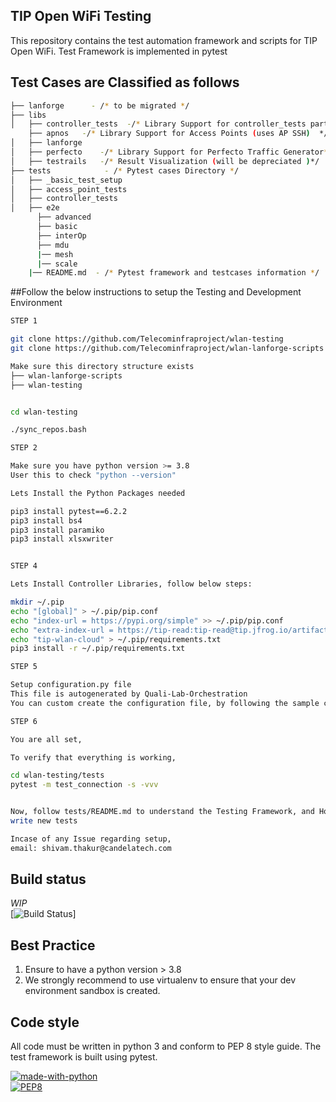 ## TIP Open WiFi Testing
This repository contains the test automation framework and scripts for TIP Open WiFi.
Test Framework is implemented in pytest

## Test Cases are Classified as follows
```bash
├── lanforge      - /* to be migrated */
├── libs
│   ├── controller_tests  -/* Library Support for controller_tests part  */
    ├── apnos   -/* Library Support for Access Points (uses AP SSH)  */
│   ├── lanforge    
│   ├── perfecto    -/* Library Support for Perfecto Traffic Generator*/
│   ├── testrails   -/* Result Visualization (will be depreciated )*/
├── tests            - /* Pytest cases Directory */
│   ├── _basic_test_setup
│   ├── access_point_tests
│   ├── controller_tests
│   ├── e2e
      ├── advanced
      ├── basic
      ├── interOp
      ├── mdu
      |── mesh
      |── scale
    |── README.md  - /* Pytest framework and testcases information */
```
##Follow the below instructions to setup the Testing and Development Environment

```bash
STEP 1

git clone https://github.com/Telecominfraproject/wlan-testing
git clone https://github.com/Telecominfraproject/wlan-lanforge-scripts

Make sure this directory structure exists
├── wlan-lanforge-scripts
├── wlan-testing


cd wlan-testing

./sync_repos.bash

STEP 2

Make sure you have python version >= 3.8
User this to check "python --version"

Lets Install the Python Packages needed

pip3 install pytest==6.2.2
pip3 install bs4
pip3 install paramiko
pip3 install xlsxwriter


STEP 4 

Lets Install Controller Libraries, follow below steps:

mkdir ~/.pip
echo "[global]" > ~/.pip/pip.conf
echo "index-url = https://pypi.org/simple" >> ~/.pip/pip.conf
echo "extra-index-url = https://tip-read:tip-read@tip.jfrog.io/artifactory/api/pypi/tip-wlan-python-pypi-local/simple" >> ~/.pip/pip.conf
echo "tip-wlan-cloud" > ~/.pip/requirements.txt
pip3 install -r ~/.pip/requirements.txt

STEP 5

Setup configuration.py file
This file is autogenerated by Quali-Lab-Orchestration
You can custom create the configuration file, by following the sample configuration data structure (tests/configuration.py)

STEP 6

You are all set,

To verify that everything is working,

cd wlan-testing/tests
pytest -m test_connection -s -vvv


Now, follow tests/README.md to understand the Testing Framework, and How to run and 
write new tests

Incase of any Issue regarding setup, 
email: shivam.thakur@candelatech.com

```


## Build status
*WIP*  
[![Build Status](https://github.com/Telecominfraproject/wlan-testing/workflows/nightly%20build/badge.svg)]

## Best Practice
1. Ensure to have a python version > 3.8
2. We strongly recommend to use virtualenv to ensure that your dev environment sandbox is created.

## Code style
All code must be written in python 3 and conform to PEP 8 style guide. The test framework is built using pytest.  

[![made-with-python](https://img.shields.io/badge/Made%20with-Python-1f425f.svg)](https://www.python.org/)   
[![PEP8](https://img.shields.io/badge/code%20style-pep8-orange.svg)](https://www.python.org/dev/peps/pep-0008/)  

